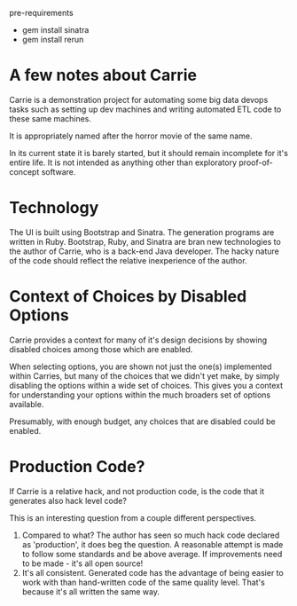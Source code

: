 pre-requirements   

* gem install sinatra
* gem install rerun

A few notes about Carrie
====

Carrie is a demonstration project for automating some big data devops tasks such as setting up dev machines and writing automated ETL code to these same machines.

It is appropriately named after the horror movie of the same name.

In its current state it is barely started, but it should remain incomplete for it's entire life. It is not intended as anything other than exploratory proof-of-concept software.

Technology
===

The UI is built using Bootstrap and Sinatra. The generation programs are written in Ruby. Bootstrap, Ruby, and Sinatra are bran new technologies to the author of Carrie, who is a back-end Java developer. The hacky nature of the code should reflect the relative inexperience of the author.

Context of Choices by Disabled Options
====

Carrie provides a context for many of it's design decisions by showing disabled choices among those which are enabled.

When selecting options, you are shown not just the one(s) implemented within Carries, but many of the choices that we didn't yet make, by simply disabling the options within a wide set of choices. This gives you a context for understanding your options within the much broaders set of options available. 

Presumably, with enough budget, any choices that are disabled could be enabled. 

Production Code?
===

If Carrie is a relative hack, and not production code, is the code that it generates also hack level code?

This is an interesting question from a couple different perspectives.
1. Compared to what? The author has seen so much hack code declared as 'production', it does beg the question. A reasonable attempt is made to follow some standards and be above average. If improvements need to be made - it's all open source!
2. It's all consistent. Generated code has the advantage of being easier to work with than hand-written code of the same quality level. That's because it's all written the same way.
